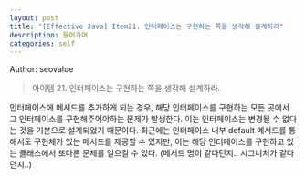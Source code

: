 ```yaml
---
layout: post
title: "[Effective Java] Item21. 인터페이스는 구현하는 쪽을 생각해 설계하라"
description: 들어가며
categories: self
---
```


Author: seovalue

> 아이템 21. 인터페이스는 구현하는 쪽을 생각해 설계하라.

인터페이스에 메서드를 추가하게 되는 경우, 해당 인터페이스를 구현하는 모든 곳에서 그 인터페이스를 구현해주어야하는 문제가 발생한다. 이는 인터페이스는 변경될 수 없다는 것을 기본으로 설계되었기 때문이다. 최근에는 인터페이스 내부 default 메서드를 통해서도 구현체가 있는 메서드를 제공할 수 있지만, 이는 해당 인터페이스를 구현하고 있는 클래스에서 또다른 문제를 일으킬 수 있다. (메서드 명이 같다던지.. 시그니처가 같다던지..) 
